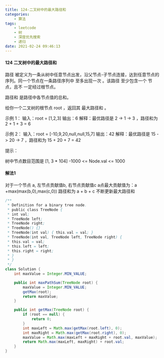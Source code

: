 ```yaml
---
title: 124-二叉树中的最大路径和
categories:
    - 算法
tags:
    - leetcode
    - 树 
    - 深度优先搜索
    - 递归
date: 2021-02-24 09:46:13
---
```


#### 124 二叉树中的最大路径和
 
路径 被定义为一条从树中任意节点出发，沿父节点-子节点连接，达到任意节点的序列。同一个节点在一条路径序列中 至多出现一次 。该路径 至少包含一个 节点，且不
一定经过根节点。

路径和 是路径中各节点值的总和。

给你一个二叉树的根节点 root ，返回其 最大路径和 。


示例 1：
输入：root = [1,2,3]
输出：6
解释：最优路径是 2 -> 1 -> 3 ，路径和为 2 + 1 + 3 = 6

示例 2：
输入：root = [-10,9,20,null,null,15,7]
输出：42
解释：最优路径是 15 -> 20 -> 7 ，路径和为 15 + 20 + 7 = 42

提示：

树中节点数目范围是 [1, 3 * 104]
-1000 <= Node.val <= 1000

#### 解法1
对于一个节点 a, 左节点贡献值b, 右节点贡献值c
a点最大贡献值为：a +max(max(b,0),max(c,0))
路径和为 a + b + c
不断更新最大路径和


```java
/**
 * Definition for a binary tree node.
 * public class TreeNode {
 * int val;
 * TreeNode left;
 * TreeNode right;
 * TreeNode() {}
 * TreeNode(int val) { this.val = val; }
 * TreeNode(int val, TreeNode left, TreeNode right) {
 * this.val = val;
 * this.left = left;
 * this.right = right;
 * }
 * }
 */
class Solution {
    int maxValue = Integer.MIN_VALUE;

    public int maxPathSum(TreeNode root) {
        maxValue = Integer.MIN_VALUE;
        getMax(root);
        return maxValue;
    }

    public int getMax(TreeNode root) {
        if (root == null) {
            return 0;
        }
        int maxLeft = Math.max(getMax(root.left), 0);
        int maxRight = Math.max(getMax(root.right), 0);
        maxValue = Math.max(maxLeft + maxRight + root.val, maxValue);
        return Math.max(maxLeft, maxRight) + root.val;
    }
}
```